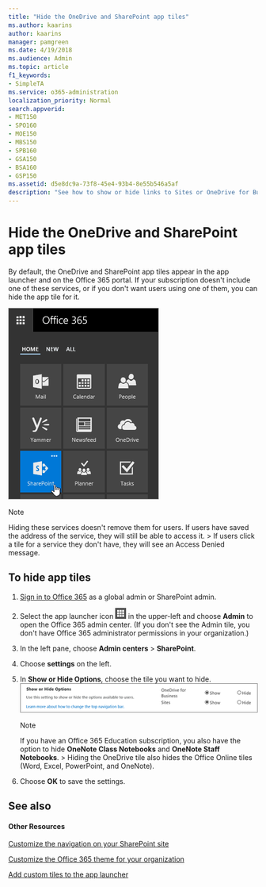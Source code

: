 ```yaml
---
title: "Hide the OneDrive and SharePoint app tiles"
ms.author: kaarins
author: kaarins
manager: pamgreen
ms.date: 4/19/2018
ms.audience: Admin
ms.topic: article
f1_keywords:
- SimpleTA
ms.service: o365-administration
localization_priority: Normal
search.appverid:
- MET150
- SPO160
- MOE150
- MBS150
- SPB160
- GSA150
- BSA160
- GSP150
ms.assetid: d5e8dc9a-73f8-45e4-93b4-8e55b546a5af
description: "See how to show or hide links to Sites or OneDrive for Business. "
---
```


# Hide the OneDrive and SharePoint app tiles

By default, the OneDrive and SharePoint app tiles appear in the app launcher and on the Office 365 portal. If your subscription doesn't include one of these services, or if you don't want users using one of them, you can hide the app tile for it. 
  
![The app launcher with SharePoint highlighted.](media/5486cdb8-94e4-4cc5-8ea2-3458d40075ea.PNG)
  
> [!NOTE]
> Hiding these services doesn't remove them for users. If users have saved the address of the service, they will still be able to access it. > If users click a tile for a service they don't have, they will see an Access Denied message. 
  
## To hide app tiles
<a name="__top"> </a>

1. [Sign in to Office 365](e9eb7d51-5430-4929-91ab-6157c5a050b4.md) as a global admin or SharePoint admin. 
    
2. Select the app launcher icon ![The icon that looks like a waffle and represents a button click that will reveal multiple application tiles for selection.](media/3b8a317e-13ba-4bd4-864e-1ccd47af39ee.png) in the upper-left and choose **Admin** to open the Office 365 admin center. (If you don't see the Admin tile, you don't have Office 365 administrator permissions in your organization.) 
    
3. In the left pane, choose **Admin centers** > **SharePoint**.
    
4. Choose **settings** on the left. 
    
5. In **Show or Hide Options**, choose the tile you want to hide.
    ![SPO SharePoint Settings Show/hide options section](media/516f0f56-c44e-465e-8ec5-ba56fbbe2b3b.PNG)
  
    > [!NOTE]
    > If you have an Office 365 Education subscription, you also have the option to hide **OneNote Class Notebooks** and **OneNote Staff Notebooks**. > Hiding the OneDrive tile also hides the Office Online tiles (Word, Excel, PowerPoint, and OneNote). 
  
6. Choose **OK** to save the settings. 
    
## See also
<a name="__top"> </a>

#### Other Resources

[Customize the navigation on your SharePoint site](https://support.office.com/article/3CD61AE7-A9ED-4E1E-BF6D-4655F0BF25CA#ID0EAACAAA=Online)
  
[Customize the Office 365 theme for your organization](https://support.office.com/article/8275DA91-7A48-4591-94AB-3123A3F79530)
  
[Add custom tiles to the app launcher](https://support.office.com/article/1136115a-75af-4497-b693-640c4ce70bc6)

